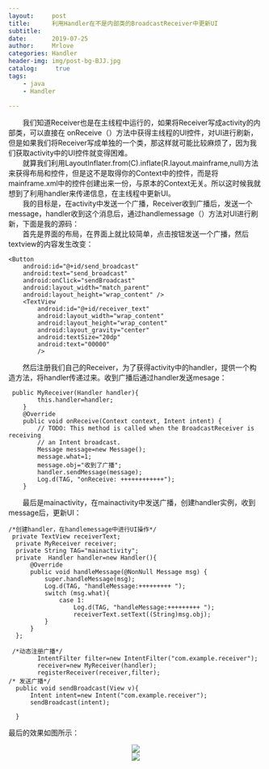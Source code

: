```yaml
---
layout:     post
title:      利用Handler在不是内部类的BroadcastReceiver中更新UI
subtitle:   
date:       2019-07-25
author:     Mrlove
categories: Handler
header-img: img/post-bg-BJJ.jpg
catalog: 	 true
tags:
    - java
    - Handler
    
---
```

&emsp;&emsp;我们知道Receiver也是在主线程中运行的，如果将Receiver写成activity的内部类，可以直接在 onReceive（）方法中获得主线程的UI控件，对UI进行刷新，但是如果我们将Receiver写成单独的一个类，那这样就可能比较麻烦了，因为我们获取activity中的UI控件就变得困难。  
&emsp;&emsp;就算我们利用LayoutInflater.from(C).inflate(R.layout.mainframe,null)方法来获得布局和控件，但是这不是取得你的Context中的控件，而是将mainframe.xml中的控件创建出来一份，与原本的Context无关。所以这时候我就想到了利用handler来传递信息，在主线程中更新UI。  
&emsp;&emsp;我的目标是，在activity中发送一个广播，Receiver收到广播后，发送一个message，handler收到这个消息后，通过handlemessage（）方法对UI进行刷新，下面是我的源码：  
&emsp;&emsp;首先是界面的布局，在界面上就比较简单，点击按钮发送一个广播，然后textview的内容发生改变：  
````
<Button
    android:id="@+id/send_broadcast"
    android:text="send_broadcast"
    android:onClick="sendBroadcast"
    android:layout_width="match_parent"
    android:layout_height="wrap_content" />
    <TextView
        android:id="@+id/receiver_text"
        android:layout_width="wrap_content"
        android:layout_height="wrap_content"
        android:layout_gravity="center"
        android:textSize="20dp"
        android:text="00000"
        />
`````
&emsp;&emsp;然后注册我们自己的Receiver，为了获得activity中的handler，提供一个构造方法，将handler传递过来。收到广播后通过handler发送mesage：  
`````
 public MyReceiver(Handler handler){
        this.handler=handler;
    }
    @Override
    public void onReceive(Context context, Intent intent) {
        // TODO: This method is called when the BroadcastReceiver is receiving
        // an Intent broadcast.
        Message message=new Message();
        message.what=1;
        message.obj="收到了广播";
        handler.sendMessage(message);
        Log.d(TAG, "onReceive: ++++++++++++");
    }
`````
&emsp;&emsp;最后是mainactivity，在mainactivity中发送广播，创建handler实例，收到message后，更新UI：  
`````
/*创建handler，在handlemessage中进行UI操作*/
 private TextView receiverText;
  private MyReceiver receiver;
  private String TAG="mainactivity";
  private  Handler handler=new Handler(){
      @Override
      public void handleMessage(@NonNull Message msg) {
          super.handleMessage(msg);
          Log.d(TAG, "handleMessage:+++++++++ ");
          switch (msg.what){
              case 1:
                  Log.d(TAG, "handleMessage:+++++++++ ");
                  receiverText.setText((String)msg.obj);
          }
      }
  };

 /*动态注册广播*/
        IntentFilter filter=new IntentFilter("com.example.receiver");
        receiver=new MyReceiver(handler);
        registerReceiver(receiver,filter);
/* 发送广播*/
  public void sendBroadcast(View v){
      Intent intent=new Intent("com.example.receiver");
      sendBroadcast(intent);

  }
``````
最后的效果如图所示：  
<div align="center">
	<img src="/img/2019-07-25/2019-07-25-1.1.png">  
</div>
<div align="center">
	<img src="/img/2019-07-25/2019-07-25-1.2.png">  
</div>

